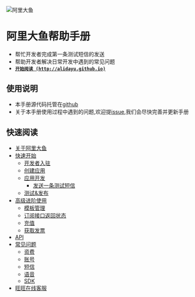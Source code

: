 ![阿里大鱼](http://img.alicdn.com/tps/TB1naG4KpXXXXcsXFXXXXXXXXXX-274-27.svg)

# 阿里大鱼帮助手册
- 帮忙开发者完成第一条测试短信的发送
- 帮助开发者解决日常开发中遇到的常见问题
- [**`开始阅读 (http://alidayu.github.io)`**](http://alidayu.github.io/alidayu-handbook/)

## 使用说明
- 本手册源代码托管在[github](https://github.com/alidayu/alidayu-handbook)
- 关于本手册使用过程中遇到的问题,欢迎提[issue](https://github.com/alidayu/alidayu-handbook/issues),我们会尽快完善并更新手册

## 快速阅读

* [关于阿里大鱼](about/index.md)
* [快速开始](start/index.md)
  - [开发者入驻](start/developer-reg.md)
  - [创建应用](start/app-create.md)
  - [应用开发](start/app-develop.md)
    - [发送一条测试短信](start/test-sms.md)
  - [测试&发布](start/app-publish.md)
* [高级进阶使用](senior/index.md)
  - [模板管理](senior/tpl-manage.md)
  - [订阅接口返回状态](senior/subscribe-interface-status.md)
  - [充值](senior/charge.md)
  - [获取发票](senior/invoice.md)
* [API](api/index.md)
* [常见问题](help/index.md)
  - [资费](help/fee.md)
  - [账号](help/account.md)
  - [短信](help/sms.md)
  - [语音](help/voice.md)
  - [SDK](help/sdk.md)
* [旺旺在线客服](help/service.md)